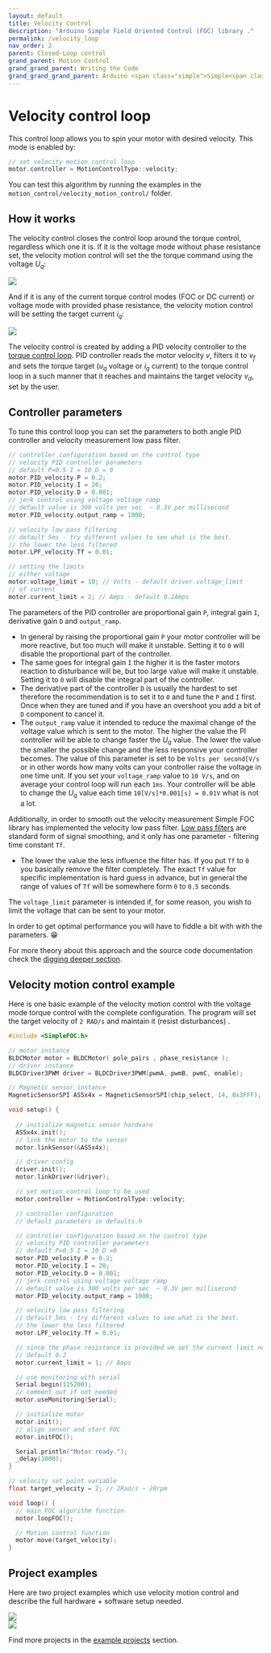 ```yaml
---
layout: default
title: Velocity Control
description: "Arduino Simple Field Oriented Control (FOC) library ."
permalink: /velocity_loop
nav_order: 2
parent: Closed-Loop control
grand_parent: Motion Control
grand_grand_parent: Writing the Code
grand_grand_grand_parent: Arduino <span class="simple">Simple<span class="foc">FOC</span>library</span>
---
```


# Velocity control loop
This control loop allows you to spin your motor with desired velocity. This mode is enabled by:
```cpp
// set velocity motion control loop
motor.controller = MotionControlType::velocity;
```
You can test this algorithm by running the examples in the `motion_control/velocity_motion_control/` folder.


## How it works
The velocity control closes the control loop around the torque control, regardless which one it is. If it is the voltage mode without phase resistance set, the velocity motion control will set the the torque command using the voltage <i>U<sub>q</sub></i>:

<img src="extras/Images/velocity_loop_v.png" >

And if it is any of the current torque control modes (FOC or DC current) or voltage mode with provided phase resistance, the velocity motion control will be setting the target current <i>i<sub>q</sub></i>:

<img src="extras/Images/velocity_loop_i.png" >


The velocity control is created by adding a PID velocity controller to the [torque control loop](torque_control). PID controller reads the motor velocity <i>v</i>, filters it to <i>v<sub>f</sub></i> and sets the torque target (<i>u<sub>q</sub></i> voltage or <i>i<sub>q</sub></i> current) to the torque control loop in a such manner that it reaches and maintains the target velocity <i>v<sub>d</sub></i>, set by the user. 

## Controller parameters
To tune this control loop you can set the parameters to both angle PID controller and velocity measurement low pass filter. 
``` cpp
// controller configuration based on the control type 
// velocity PID controller parameters
// default P=0.5 I = 10 D = 0
motor.PID_velocity.P = 0.2;
motor.PID_velocity.I = 20;
motor.PID_velocity.D = 0.001;
// jerk control using voltage voltage ramp
// default value is 300 volts per sec  ~ 0.3V per millisecond
motor.PID_velocity.output_ramp = 1000;

// velocity low pass filtering
// default 5ms - try different values to see what is the best. 
// the lower the less filtered
motor.LPF_velocity.Tf = 0.01;

// setting the limits
// either voltage
motor.voltage_limit = 10; // Volts - default driver.voltage_limit
// of current 
motor.current_limit = 2; // Amps - default 0.2Amps
```
The parameters of the PID controller are proportional gain `P`, integral gain `I`, derivative gain `D`  and `output_ramp`. 
- In general by raising the proportional gain `P`  your motor controller will be more reactive, but too much will make it unstable. Setting it to `0` will disable the proportional part of the controller.
- The same goes for integral gain `I` the higher it is the faster motors reaction to disturbance will be, but too large value will make it unstable. Setting it to `0` will disable the integral part of the controller.
- The derivative part of the controller `D` is usually the hardest to set therefore the recommendation is to set it to `0` and tune the `P` and `I` first. Once when they are tuned and if you have an overshoot you add a bit of `D` component to cancel it.
- The `output_ramp` value it intended to reduce the maximal change of the voltage value which is sent to the motor. The higher the value the PI controller will be able to change faster the <i>U<sub>q</sub></i> value. The lower the value the smaller the possible change and the less responsive your controller becomes. The value of this parameter is set to be `Volts per second[V/s` or in other words how many volts can your controller raise the voltage in one time unit. If you set your `voltage_ramp` value to `10 V/s`, and on average your control loop will run each `1ms`. Your controller will be able to change the <i>U<sub>q</sub></i> value each time `10[V/s]*0.001[s] = 0.01V` what is not a lot.

Additionally, in order to smooth out the velocity measurement Simple FOC library has implemented the velocity low pass filter. [Low pass filters](https://en.wikipedia.org/wiki/Low-pass_filter) are standard form of signal smoothing, and it only has one parameter - filtering time constant `Tf`. 
- The lower the value the less influence the filter has. If you put `Tf` to `0` you basically remove the filter completely. The exact `Tf` value for specific implementation is hard guess in advance, but in general the range of values of `Tf` will be somewhere form `0` to `0.5` seconds.

The `voltage_limit` parameter is intended if, for some reason, you wish to limit the voltage that can be sent to your motor.  

In order to get optimal performance you will have to fiddle a bit with with the parameters. 😁

For more theory about this approach and the source code documentation check the [digging deeper section](digging_deeper).

## Velocity motion control example

Here is one basic example of the velocity motion control with the voltage mode torque control with the complete configuration. The program will set the target velocity of `2 RAD/s` and maintain it (resist disturbances) .

```cpp
#include <SimpleFOC.h>

// motor instance
BLDCMotor motor = BLDCMotor( pole_pairs , phase_resistance );
// driver instance
BLDCDriver3PWM driver = BLDCDriver3PWM(pwmA, pwmB, pwmC, enable);

// Magnetic sensor instance
MagneticSensorSPI AS5x4x = MagneticSensorSPI(chip_select, 14, 0x3FFF);

void setup() {
 
  // initialize magnetic sensor hardware
  AS5x4x.init();
  // link the motor to the sensor
  motor.linkSensor(&AS5x4x);

  // driver config
  driver.init();
  motor.linkDriver(&driver);

  // set motion control loop to be used
  motor.controller = MotionControlType::velocity;

  // controller configuration 
  // default parameters in defaults.h

  // controller configuration based on the control type 
  // velocity PID controller parameters
  // default P=0.5 I = 10 D =0
  motor.PID_velocity.P = 0.2;
  motor.PID_velocity.I = 20;
  motor.PID_velocity.D = 0.001;
  // jerk control using voltage voltage ramp
  // default value is 300 volts per sec  ~ 0.3V per millisecond
  motor.PID_velocity.output_ramp = 1000;

  // velocity low pass filtering
  // default 5ms - try different values to see what is the best. 
  // the lower the less filtered
  motor.LPF_velocity.Tf = 0.01;

  // since the phase resistance is provided we set the current limit not voltage
  // default 0.2
  motor.current_limit = 1; // Amps

  // use monitoring with serial 
  Serial.begin(115200);
  // comment out if not needed
  motor.useMonitoring(Serial);

  // initialize motor
  motor.init();
  // align sensor and start FOC
  motor.initFOC();

  Serial.println("Motor ready.");
  _delay(1000);
}

// velocity set point variable
float target_velocity = 2; // 2Rad/s ~ 20rpm

void loop() {
  // main FOC algorithm function
  motor.loopFOC();

  // Motion control function
  motor.move(target_velocity);
}
```

## Project examples
Here are two project examples which use velocity motion control and describe the full hardware + software setup needed.


<div class="image_icon width30">
    <a href="velocity_control_example">
        <img src="extras/Images/uno_l6234_velocity.jpg"  >
        <i class="fa fa-external-link-square fa-2x"></i>
    </a>
</div>
<div class="image_icon width30">
    <a href="gimbal_velocity_example">
        <img src="extras/Images/hmbgc_v22_velocity_control.jpg" >
        <i class="fa fa-external-link-square fa-2x"></i>
    </a>
</div>

Find more projects in the [example projects](examples) section.